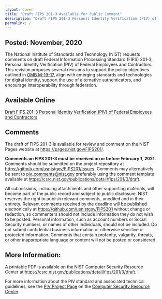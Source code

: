 ```yaml
---
layout: cover
title: "Draft FIPS 201-3 Available for Public Comment"
description: "Draft FIPS 201-3 Personal Identity Verification (PIV) of Federal Employees and Contractors"
permalink: /
---
```


## Posted: November, 2020

The National Institute of Standards and Technology (NIST) requests comments on draft Federal Information Processing Standard (FIPS) 201-3, Personal Identity Verification (PIV) of Federal Employees and Contractors. This revision proposes several revisions to support the policy objectives outlined in [OMB M-19-17](https://www.whitehouse.gov/wp-content/uploads/2019/05/M-19-17.pdf), align with emerging standards and technologies for digital identity, support the use of alternative authenticators, and encourage interoperability through federation.

## Available Online

[Draft FIPS 201-3 Personal Identity Verification (PIV) of Federal Employees and Contractors](_Frontmatter/abstract.md)

## Comments
The draft of FIPS 201-3 is available for review and comment on the NIST Pages website at <https://pages.nist.gov/FIPS201/>.

**Comments on FIPS 201-3 must be received on or before February 1, 2021.** Comments should be submitted on the project repository 
at <https://github.com/usnistgov/FIPS201/issues>. Comments may alternatively be sent to <piv_comments@nist.gov> preferably using 
the comment template available at <https://csrc.nist.gov/publications/detail/fips/201/3/draft>.

All submissions, including attachments and other supporting materials, will become part of the public record and subject to public 
disclosure. NIST reserves the right to publish relevant comments, unedited and in their entirety. Relevant comments received by 
the deadline will be published electronically at <https://github.com/usnistgov/FIPS201> without change or redaction, so commenters 
should not include information they do not wish to be posted. Personal information, such as account numbers or Social Security 
numbers, or names of other individuals, should not be included. Do not submit confidential business information or otherwise sensitive 
or protected information. Comments that contain profanity, vulgarity, threats, or other inappropriate language or content will not 
be posted or considered.

## More Information:
A printable PDF is available on the NIST Computer Security Resource Center at <https://csrc.nist.gov/publications/detail/fips/201/3/draft>.

For more information about the PIV standard and associated technical guidelines, see the [PIV Project Page](https://csrc.nist.gov/Projects/PIV/) on the [Computer Security Resource Center](https://csrc.nist.gov).
